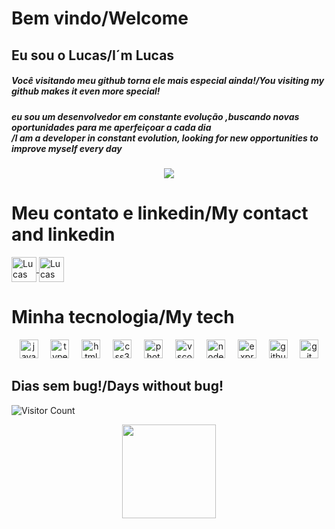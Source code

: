             
          
<h1>Bem vindo/Welcome</h1>


<h2>Eu sou o Lucas/I´m Lucas</h2>

<h5>Você visitando meu github torna ele mais especial ainda!/You visiting my github makes it even more special!</h5>
<h5>eu sou um desenvolvedor em constante evolução ,buscando novas oportunidades para me aperfeiçoar a cada dia<br>/I am a developer in constant evolution, looking for new opportunities to improve myself every day</h5>

<div align="center">  
  <img  src="https://github-readme-stats.vercel.app/api/top-langs/?username=wonalucard354&layout=compact&langs_count=16&theme=dracula"/>
 
</div>

<h1>Meu contato e linkedin/My contact and linkedin</h1>

<a href="https://www.linkedin.com/in/lucas-dumas-2902b719a/" target="_blank">
  <img  align="center" alt="Lucas Nunes Dumas" height="40" width="40" src="https://cdn.jsdelivr.net/gh/devicons/devicon@latest/icons/linkedin/linkedin-original.svg">
</a>

<a href="https://wa.me/5521990684615" target="_blank">
<img  align="center" alt="Lucas Nunes Dumas" height="40" width="40" src="https://encrypted-tbn0.gstatic.com/images?q=tbn:ANd9GcRFwAS6AepQ6RFVVdr_fhbHLFXKTaDe0bgYVJC3bEvAc5FFcTjcMEWbxQF0LTeQmpwPITY&usqp=CAU">
</a>

<h1>Minha tecnologia/My tech</h1>
<div align="center">
  <div style="display: inline_block"> 
  <img src="https://cdn.jsdelivr.net/gh/devicons/devicon/icons/javascript/javascript-original.svg" height="30" alt="javascript logo"  />
  <img width="12" />
              
  <img src="https://cdn.jsdelivr.net/gh/devicons/devicon/icons/typescript/typescript-original.svg" height="30" alt="typescript logo"  />
  <img width="12" />
  
  <img src="https://cdn.jsdelivr.net/gh/devicons/devicon/icons/html5/html5-original.svg" height="30" alt="html5 logo"  />
  <img width="12" />
  
  <img src="https://cdn.jsdelivr.net/gh/devicons/devicon/icons/css3/css3-original.svg" height="30" alt="css3 logo"  />
  <img width="12" />
  
  <img src="https://cdn.jsdelivr.net/gh/devicons/devicon/icons/photoshop/photoshop-plain.svg" height="30" alt="photoshop logo"  />
  <img width="12" />
  
  <img src="https://cdn.jsdelivr.net/gh/devicons/devicon/icons/vscode/vscode-original.svg" height="30" alt="vscode logo"  />
  <img width="12" />
  
  <img src="https://cdn.jsdelivr.net/gh/devicons/devicon/icons/nodejs/nodejs-original.svg" height="30" alt="nodejs logo"  />
  <img width="12" />
  
  <img src="https://cdn.jsdelivr.net/gh/devicons/devicon/icons/express/express-original.svg" height="30" alt="express logo"  />
  <img width="12" />
  
  <img src="https://cdn.jsdelivr.net/gh/devicons/devicon/icons/github/github-original.svg" height="30" alt="github logo"  />
  <img width="12" />
  
  <img src="https://cdn.jsdelivr.net/gh/devicons/devicon/icons/git/git-original.svg" height="30" alt="git logo"  />          
  </div>  
</div>
<h2>
    Dias sem bug!/Days without bug!        
</h2>
            
![Visitor Count](https://profile-counter.glitch.me/wonalucard354/count.svg)

<div align="center">
  <img height="150" src="https://imagens.net.br/wp-content/uploads/2024/06/sorria-sem-parar-uma-explosao-de-felicidade-em-gifs-1.gif"  />
</div>
